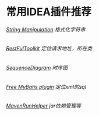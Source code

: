 # **常用IDEA插件推荐**
###### [String Manipulation](https://plugins.jetbrains.com/plugin/2162-string-manipulation) 格式化字符串

###### [RestFulToolkit](https://plugins.jetbrains.com/plugin/10292-restfultoolkit) 定位请求地址，所在类

###### [SequenceDiagram](https://plugins.jetbrains.com/plugin/8286-sequencediagram) 时序图

###### [Free MyBatis plugin](https://plugins.jetbrains.com/plugin/8321-free-mybatis-plugin) 定位xml的sql

###### [MavenRunHelper](https://plugins.jetbrains.com/plugin/index?xmlId=MavenRunHelper)  jar依赖管理等
